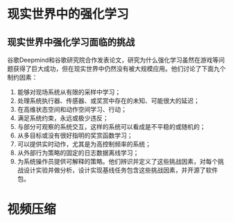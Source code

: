 

<!--
 * @version:
 * @Author:  StevenJokess（蔡舒起） https://github.com/StevenJokess
 * @Date: 2023-03-30 01:38:07
 * @LastEditors:  StevenJokess（蔡舒起） https://github.com/StevenJokess
 * @LastEditTime: 2023-03-30 01:38:24
 * @Description:
 * @Help me: 如有帮助，请赞助，失业3年了。![支付宝收款码](https://github.com/StevenJokess/d2rl/blob/master/img/%E6%94%B6.jpg)
 * @TODO::
 * @Reference:
-->

# 现实世界中的强化学习

## 现实世界中强化学习面临的挑战

谷歌Deepmind和谷歌研究院合作发表论文，研究为什么强化学习虽然在游戏等问题获得了巨大成功，但在现实世界中仍然没有被大规模应用。他们讨论了下面九个制约因素：

1. 能够对现场系统从有限的采样中学习；
2. 处理系统执行器、传感器、或奖赏中存在的未知、可能很大的延迟；
3. 在高维状态空间和动作空间学习、行动；
4. 满足系统约束，永远或极少违反；
5. 与部分可观察的系统交互，这样的系统可以看成是不平稳的或随机的；
6. 从多目标或没有很好指明的奖赏函数学习；
7. 可以提供实时动作，尤其是为高控制频率的系统；
8. 从外部行为策略的固定的日志数据离线学习；
9. 为系统操作员提供可解释的策略。他们辨识并定义了这些挑战因素，对每个挑战设计实验并做分析，设计实现基线任务包含这些挑战因素，并开源了软件包。

# 视频压缩

[1]: https://www.bilibili.com/video/BV1Nd4y1t7qE/?spm_id_from=333.337.search-card.all.click&vd_source=bca0a3605754a98491958094024e5fe3
[2]: https://arxiv.org/abs/2202.06626
[3]: https://www.deepmind.com/blog/muzeros-first-step-from-research-into-the-real-world
[4]: https://cloud.tencent.com/developer/article/2197037
